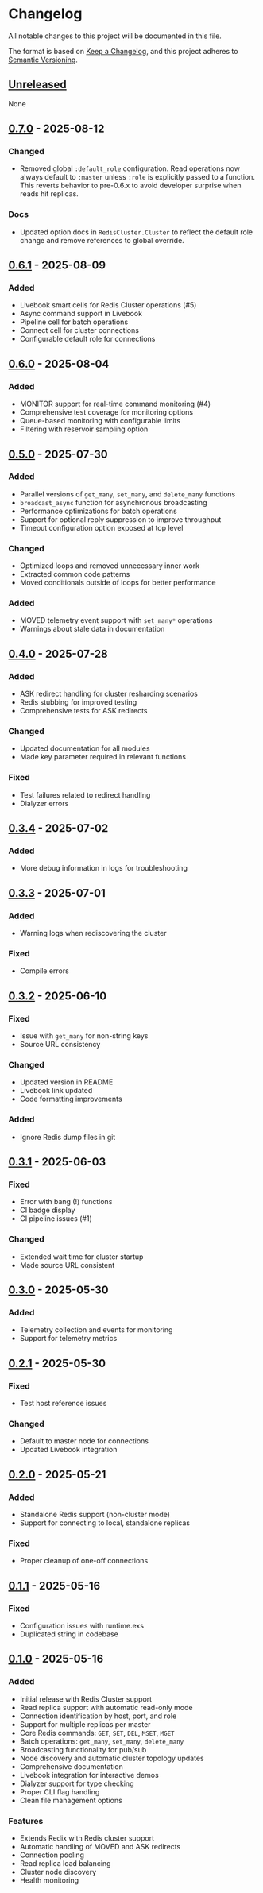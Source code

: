 # Changelog

All notable changes to this project will be documented in this file.

The format is based on [Keep a Changelog](https://keepachangelog.com/en/1.0.0/),
and this project adheres to [Semantic Versioning](https://semver.org/spec/v2.0.0.html).

## [Unreleased]

None

## [0.7.0] - 2025-08-12

### Changed
- Removed global `:default_role` configuration. Read operations now always default to `:master` unless `:role` is explicitly passed to a function. This reverts behavior to pre-0.6.x to avoid developer surprise when reads hit replicas.

### Docs
- Updated option docs in `RedisCluster.Cluster` to reflect the default role change and remove references to global override.

## [0.6.1] - 2025-08-09

### Added
- Livebook smart cells for Redis Cluster operations (#5)
- Async command support in Livebook
- Pipeline cell for batch operations
- Connect cell for cluster connections
- Configurable default role for connections

## [0.6.0] - 2025-08-04

### Added
- MONITOR support for real-time command monitoring (#4)
- Comprehensive test coverage for monitoring options
- Queue-based monitoring with configurable limits
- Filtering with reservoir sampling option

## [0.5.0] - 2025-07-30

### Added
- Parallel versions of `get_many`, `set_many`, and `delete_many` functions
- `broadcast_async` function for asynchronous broadcasting
- Performance optimizations for batch operations
- Support for optional reply suppression to improve throughput
- Timeout configuration option exposed at top level

### Changed
- Optimized loops and removed unnecessary inner work
- Extracted common code patterns
- Moved conditionals outside of loops for better performance

### Added
- MOVED telemetry event support with `set_many*` operations
- Warnings about stale data in documentation

## [0.4.0] - 2025-07-28

### Added
- ASK redirect handling for cluster resharding scenarios
- Redis stubbing for improved testing
- Comprehensive tests for ASK redirects

### Changed
- Updated documentation for all modules
- Made key parameter required in relevant functions

### Fixed
- Test failures related to redirect handling
- Dialyzer errors

## [0.3.4] - 2025-07-02

### Added
- More debug information in logs for troubleshooting

## [0.3.3] - 2025-07-01

### Added
- Warning logs when rediscovering the cluster

### Fixed
- Compile errors

## [0.3.2] - 2025-06-10

### Fixed
- Issue with `get_many` for non-string keys
- Source URL consistency

### Changed
- Updated version in README
- Livebook link updated
- Code formatting improvements

### Added
- Ignore Redis dump files in git

## [0.3.1] - 2025-06-03

### Fixed
- Error with bang (!) functions
- CI badge display
- CI pipeline issues (#1)

### Changed
- Extended wait time for cluster startup
- Made source URL consistent

## [0.3.0] - 2025-05-30

### Added
- Telemetry collection and events for monitoring
- Support for telemetry metrics

## [0.2.1] - 2025-05-30

### Fixed
- Test host reference issues

### Changed
- Default to master node for connections
- Updated Livebook integration

## [0.2.0] - 2025-05-21

### Added
- Standalone Redis support (non-cluster mode)
- Support for connecting to local, standalone replicas

### Fixed
- Proper cleanup of one-off connections

## [0.1.1] - 2025-05-16

### Fixed
- Configuration issues with runtime.exs
- Duplicated string in codebase

## [0.1.0] - 2025-05-16

### Added
- Initial release with Redis Cluster support
- Read replica support with automatic read-only mode
- Connection identification by host, port, and role
- Support for multiple replicas per master
- Core Redis commands: `GET`, `SET`, `DEL`, `MSET`, `MGET`
- Batch operations: `get_many`, `set_many`, `delete_many`
- Broadcasting functionality for pub/sub
- Node discovery and automatic cluster topology updates
- Comprehensive documentation
- Livebook integration for interactive demos
- Dialyzer support for type checking
- Proper CLI flag handling
- Clean file management options

### Features
- Extends Redix with Redis cluster support
- Automatic handling of MOVED and ASK redirects
- Connection pooling
- Read replica load balancing
- Cluster node discovery
- Health monitoring

[Unreleased]: https://github.com/Tubitv/redis_cluster/compare/v0.7.0...HEAD
[0.7.0]: https://github.com/Tubitv/redis_cluster/compare/v0.6.1...v0.7.0
[0.6.1]: https://github.com/Tubitv/redis_cluster/compare/v0.6.0...v0.6.1
[0.6.0]: https://github.com/Tubitv/redis_cluster/compare/v0.5.0...v0.6.0
[0.5.0]: https://github.com/Tubitv/redis_cluster/compare/v0.4.0...v0.5.0
[0.4.0]: https://github.com/Tubitv/redis_cluster/compare/v0.3.4...v0.4.0
[0.3.4]: https://github.com/Tubitv/redis_cluster/compare/v0.3.3...v0.3.4
[0.3.3]: https://github.com/Tubitv/redis_cluster/compare/v0.3.2...v0.3.3
[0.3.2]: https://github.com/Tubitv/redis_cluster/compare/v0.3.1...v0.3.2
[0.3.1]: https://github.com/Tubitv/redis_cluster/compare/v0.3.0...v0.3.1
[0.3.0]: https://github.com/Tubitv/redis_cluster/compare/v0.2.1...v0.3.0
[0.2.1]: https://github.com/Tubitv/redis_cluster/compare/v0.2.0...v0.2.1
[0.2.0]: https://github.com/Tubitv/redis_cluster/compare/v0.1.1...v0.2.0
[0.1.1]: https://github.com/Tubitv/redis_cluster/compare/v0.1.0...v0.1.1
[0.1.0]: https://github.com/Tubitv/redis_cluster/releases/tag/v0.1.0
